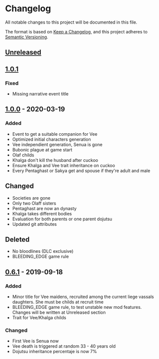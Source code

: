 # Changelog
All notable changes to this project will be documented in this file.

The format is based on [Keep a Changelog](https://keepachangelog.com/en/1.0.0/),
and this project adheres to [Semantic Versioning](https://semver.org/spec/v2.0.0.html).

## [Unreleased]

## [1.0.1]
### Fixed
- Missing narrative event title

## [1.0.0] - 2020-03-19
### Added
- Event to get a suitable companion for Vee
- Optimized initial characters generation
- Vee independient generation, Senua is gone
- Bubonic plague at game start
- Olaf childs 
- Khalga don't kill the husband after cuckoo
- Ensure Khalga and Vee trait inheritance on cuckoo
- Every Pentaghast or Sakya get and spouse if they're adult and male

## Changed
- Societies are gone
- Only two Olaff sisters
- Pentaghast are now an dynasty
- Khalga takes different bodies
- Evaluation for both parents or one parent dojutsu
- Updated git attributes

## Deleted
- No bloodlines (DLC exclusive)
- BLEEDING_EDGE game rule

## [0.6.1] - 2019-09-18
### Added

- Minor title for Vee maidens, recruited among the current liege vassals daughters. She must be childs at recruit time
- BLEEDING_EDGE game rule, to test unstable new mod features. Changes will be written at Unreleased section
- Trait for Vee/Khalga childs

### Changed
- First Vee is Senua now
- Vee death is triggered at random 33 - 40 years old
- Dojutsu inheritance percentaje is now 7%

[Unreleased]: https://github.com/olivierlacan/keep-a-changelog/compare/v1.0.1...HEAD
[1.0.1]: https://github.com/olivierlacan/keep-a-changelog/compare/v1.0.0...v1.0.1
[1.0.0]: https://github.com/olivierlacan/keep-a-changelog/compare/v0.6.1...v1.0.0
[0.6.1]: https://github.com/olivierlacan/keep-a-changelog/compare/v0.6.0...v0.6.1
